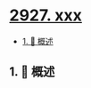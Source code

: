 # [2927. xxx](https://github.com/Tdahuyou/TNotes.leetcode/tree/main/notes/2927.%20xxx)

<!-- region:toc -->

- [1. 📝 概述](#1--概述)

<!-- endregion:toc -->

## 1. 📝 概述
